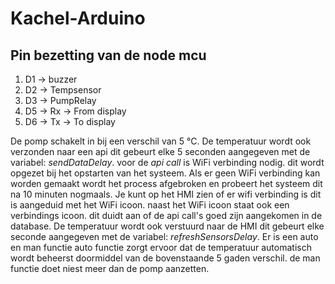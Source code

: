 # Kachel-Arduino

## Pin bezetting van de node mcu

1. D1 -> buzzer
2. D2 -> Tempsensor
3. D3 -> PumpRelay
4. D5 -> Rx -> From display
5. D6 -> Tx -> To display

De pomp schakelt in bij een verschil van 5 °C.
De temperatuur wordt ook verzonden naar een api dit gebeurt elke 5 seconden aangegeven met de variabel: *sendDataDelay*. voor de *api call* is WiFi verbinding nodig. dit wordt opgezet bij het opstarten van het systeem. Als er geen WiFi verbinding kan worden gemaakt wordt het process afgebroken en probeert het systeem dit na 10 minuten nogmaals. Je kunt op het HMI zien of er wifi verbinding is dit is aangeduid met het WiFi icoon. naast het WiFi icoon staat ook een verbindings icoon. dit duidt aan of de api call's goed zijn aangekomen in de database.
De temperatuur wordt ook verstuurd naar de HMI dit gebeurt elke seconde aangegeven met de variabel: *refreshSensorsDelay*.
Er is een auto en man functie auto functie zorgt ervoor dat de temperatuur automatisch wordt beheerst doormiddel van de bovenstaande 5 gaden verschil. de man functie doet niest meer dan de pomp aanzetten.
